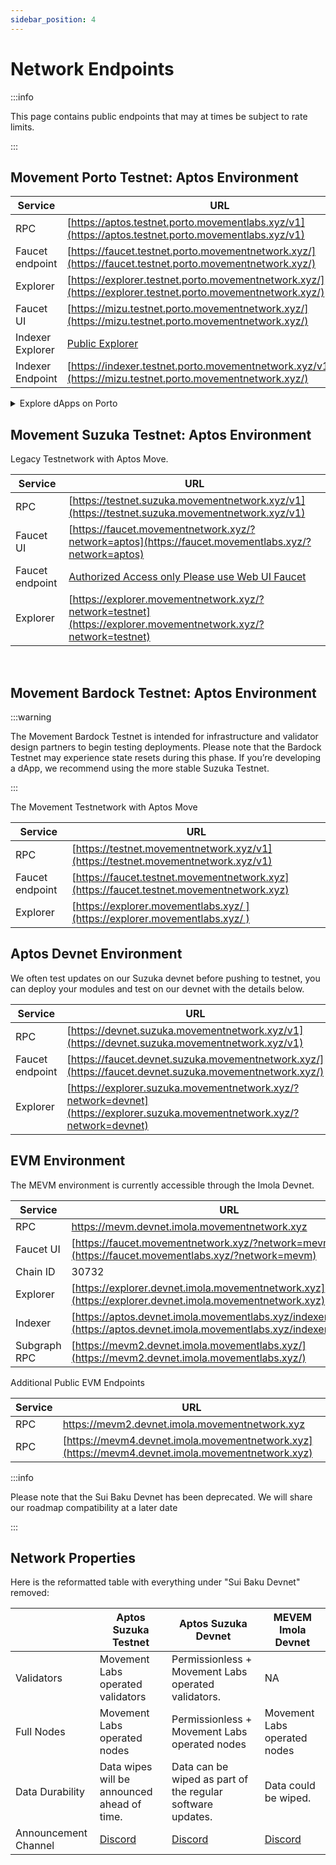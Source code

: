 ```yaml
---
sidebar_position: 4
---
```


# Network Endpoints

:::info

This page contains public endpoints that may at times be subject to rate limits. 

:::

## Movement Porto Testnet: Aptos Environment

| Service          | URL                                                                    |
|------------------|------------------------------------------------------------------------|
| RPC              | [https://aptos.testnet.porto.movementlabs.xyz/v1](https://aptos.testnet.porto.movementlabs.xyz/v1)     |
| Faucet endpoint  | [https://faucet.testnet.porto.movementnetwork.xyz/](https://faucet.testnet.porto.movementnetwork.xyz/)     |
| Explorer         | [https://explorer.testnet.porto.movementnetwork.xyz/](https://explorer.testnet.porto.movementnetwork.xyz/) |
| Faucet UI         | [https://mizu.testnet.porto.movementnetwork.xyz/](https://mizu.testnet.porto.movementnetwork.xyz/) |
| Indexer Explorer        | [Public Explorer](https://cloud.hasura.io/public/graphiql?endpoint=https://indexer.testnet.porto.movementnetwork.xyz/v1/graphql) |
| Indexer Endpoint      | [https://indexer.testnet.porto.movementnetwork.xyz/v1/graphql](https://mizu.testnet.porto.movementnetwork.xyz/) |

<details>
  <summary>Explore dApps on Porto</summary>

  Check out the dApps currently deployed on the Porto Testnet

  - Razor Wallet
  - Nightly Wallet
  - Razor Dex - https://porto.razordex.xyz
  - Interest Protocol - https://www.interest.xyz/
  - MovePosition - https://super-movement-stable-testnet-porto.web.app/
  - Echelon - https://echelon-movement-v2.vercel.app/markets
  - Yuzu - https://www.yuzudex.xyz/swap
  - Routex - https://porto.routex.io/

</details>


## Movement Suzuka Testnet: Aptos Environment

Legacy Testnetwork with Aptos Move. 

| Service          | URL                                                                    |
|------------------|------------------------------------------------------------------------|
| RPC              | [https://testnet.suzuka.movementnetwork.xyz/v1](https://testnet.suzuka.movementnetwork.xyz/v1)     |
| Faucet UI        | [https://faucet.movementnetwork.xyz/?network=aptos](https://faucet.movementlabs.xyz/?network=aptos)         |
| Faucet endpoint  | [Authorized Access only Please use Web UI Faucet](https://faucet.testnet.suzuka.movementlabs.xyz/)     |
| Explorer         | [https://explorer.movementnetwork.xyz/?network=testnet](https://explorer.movementnetwork.xyz/?network=testnet) |

<br />


## Movement Bardock Testnet: Aptos Environment

:::warning

The Movement Bardock Testnet is intended for infrastructure and validator design partners to begin testing deployments. Please note that the Bardock Testnet may experience state resets during this phase. If you’re developing a dApp, we recommend using the more stable Suzuka Testnet.  

:::

The Movement Testnetwork with Aptos Move

| Service          | URL                                                                    |
|------------------|------------------------------------------------------------------------|
| RPC              | [https://testnet.movementnetwork.xyz/v1](https://testnet.movementnetwork.xyz/v1)     |
| Faucet endpoint  | [https://faucet.testnet.movementnetwork.xyz](https://faucet.testnet.movementnetwork.xyz)     |
| Explorer         | [https://explorer.movementlabs.xyz/ ](https://explorer.movementlabs.xyz/ ) |


## Aptos Devnet Environment

We often test updates on our Suzuka devnet before pushing to testnet, you can deploy your modules and test on our devnet with the details below.

| Service          | URL                                                                    |
|------------------|------------------------------------------------------------------------|
| RPC              | [https://devnet.suzuka.movementnetwork.xyz/v1](https://devnet.suzuka.movementnetwork.xyz/v1)     |
| Faucet endpoint  | [https://faucet.devnet.suzuka.movementnetwork.xyz/](https://faucet.devnet.suzuka.movementnetwork.xyz/)     |
| Explorer         | [https://explorer.suzuka.movementnetwork.xyz/?network=devnet](https://explorer.suzuka.movementnetwork.xyz/?network=devnet) |




## EVM Environment

The MEVM environment is currently accessible through the Imola Devnet. 

| Service          | URL                                                                    |
|------------------|------------------------------------------------------------------------|
| RPC              | [https://mevm.devnet.imola.movementnetwork.xyz ](https://mevm.devnet.imola.movementnetwork.xyz )     |
| Faucet UI        | [https://faucet.movementnetwork.xyz/?network=mevm](https://faucet.movementlabs.xyz/?network=mevm)         |
| Chain ID         | 30732                                                                  |
| Explorer         | [https://explorer.devnet.imola.movementnetwork.xyz](https://explorer.devnet.imola.movementnetwork.xyz)     |
| Indexer          | [https://aptos.devnet.imola.movementlabs.xyz/indexer/v1/graphql](https://aptos.devnet.imola.movementlabs.xyz/indexer/v1/graphql) |
| Subgraph RPC     | [https://mevm2.devnet.imola.movementlabs.xyz/](https://mevm2.devnet.imola.movementlabs.xyz/)     |

Additional Public EVM Endpoints

| Service          | URL                                                                    |
|------------------|------------------------------------------------------------------------|
| RPC              | [https://mevm2.devnet.imola.movementnetwork.xyz ](https://mevm2.devnet.imola.movementnetwork.xyz)     |
| RPC       | [https://mevm4.devnet.imola.movementnetwork.xyz](https://mevm4.devnet.imola.movementnetwork.xyz)         |


:::info

Please note that the Sui Baku Devnet has been deprecated. We will share our roadmap compatibility at a later date

:::



## Network Properties

Here is the reformatted table with everything under "Sui Baku Devnet" removed:

|  | Aptos Suzuka Testnet  | Aptos Suzuka Devnet | MEVEM Imola Devnet  |
| --- | --- | --- | --- |
| Validators  | Movement Labs operated validators  | Permissionless + Movement Labs operated validators.  | NA |
| Full Nodes  | Movement Labs operated nodes  | Permissionless + Movement Labs operated nodes  | Movement Labs operated nodes  |
| Data Durability | Data wipes will be announced ahead of time.  | Data can be wiped as part of the regular software updates. | Data could be wiped. |
| Announcement Channel | [Discord](https://discord.com/channels/1101576619493167217/1259638014184001668)| [Discord](https://discord.com/channels/1101576619493167217/1259638353607917589) | [Discord](https://discord.com/channels/1101576619493167217/1259638433102561348) |
